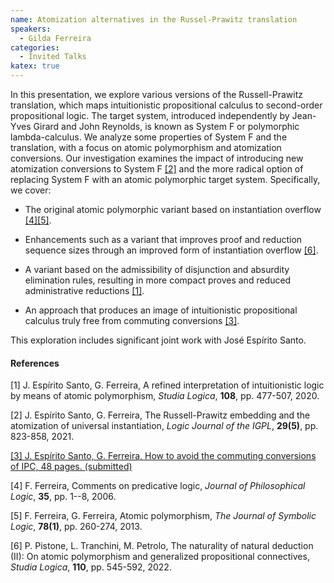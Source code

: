 ```yaml
---
name: Atomization alternatives in the Russel-Prawitz translation
speakers:
  - Gilda Ferreira
categories:
  - Invited Talks
katex: true
---
```


In this presentation, we explore various versions of the Russell-Prawitz
translation, which maps intuitionistic propositional calculus to
second-order propositional logic. The target system, introduced
independently by Jean-Yves Girard and John Reynolds, is known as System
F or polymorphic lambda-calculus. We analyze some properties of System F
and the translation, with a focus on atomic polymorphism and atomization
conversions. Our investigation examines the impact of introducing new
atomization conversions to System F [[2]](#JoseESpiritoSanto) and the more
radical option of replacing System F with an atomic polymorphic target
system. Specifically, we cover:

-   The original atomic polymorphic variant based on instantiation
    overflow [[4]](#Ferreira06)[[5]](#FerreiraFerreira12).

-   Enhancements such as a variant that improves proof and reduction
    sequence sizes through an improved form of instantiation overflow
    [[6]](#PistoneTranchiniPetrolo).

-   A variant based on the admissibility of disjunction and absurdity
    elimination rules, resulting in more compact proves and reduced
    administrative reductions [[1]](#JoseESpiritoSanto2019).

-   An approach that produces an image of intuitionistic propositional
    calculus truly free from commuting conversions
    [[3]](#JoseESpiritoSanto2024).

This exploration includes significant joint work with José Espírito
Santo.

#### References

<a name="JoseESpiritoSanto2019">[1] J. Espírito Santo, G. Ferreira, A refined
interpretation of intuitionistic logic by means of atomic polymorphism, *Studia
Logica*, **108**, pp. 477-507, 2020.</a>

<a name="JoseESpiritoSanto">[2] J. Espírito Santo, G. Ferreira, The
Russell-Prawitz embedding and the atomization of universal instantiation,
*Logic Journal of the IGPL*, **29(5)**, pp. 823-858, 2021.</a>

<a name="JoseESpiritoSanto2024" href="https://arxiv.org/pdf/2402.16171.pdf">[3]
J. Espírito Santo, G. Ferreira, How to avoid the commuting conversions of IPC,
48 pages. (submitted)</a>

<a name="Ferreira06">[4] F. Ferreira, Comments on predicative logic, *Journal
of Philosophical Logic*, **35**, pp. 1--8, 2006.</a>

<a name="FerreiraFerreira12">[5] F. Ferreira, G. Ferreira, Atomic polymorphism,
*The Journal of Symbolic Logic*, **78(1)**, pp. 260-274, 2013.</a>

<a name="PistoneTranchiniPetrolo">[6] P. Pistone, L. Tranchini, M. Petrolo, The
naturality of natural deduction (II): On atomic polymorphism and generalized
propositional connectives, *Studia Logica*, **110**, pp. 545-592, 2022.</a>

